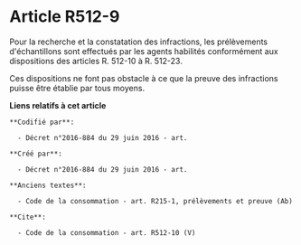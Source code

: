 # Article R512-9

Pour la recherche et la constatation des infractions, les prélèvements d'échantillons sont effectués par les agents habilités
conformément aux dispositions des articles R. 512-10 à R. 512-23. 

Ces dispositions ne font pas obstacle à ce que la preuve des infractions puisse être établie par tous moyens.

**Liens relatifs à cet article**

	**Codifié par**:

	  - Décret n°2016-884 du 29 juin 2016 - art.

	**Créé par**:

	  - Décret n°2016-884 du 29 juin 2016 - art.

	**Anciens textes**:

	  - Code de la consommation - art. R215-1, prélèvements et preuve (Ab)

	**Cite**:

	  - Code de la consommation - art. R512-10 (V)

